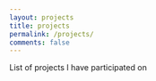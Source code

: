 ```yaml
---
layout: projects
title: projects
permalink: /projects/
comments: false 
---
```


List of projects I have participated on
